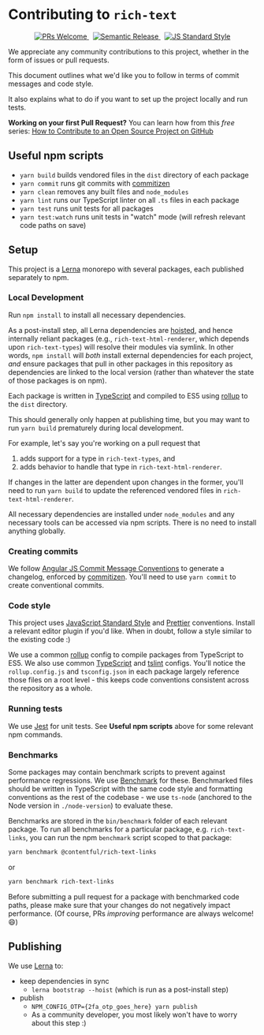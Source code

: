 # Contributing to `rich-text`

<p align="center">
  <a href="http://makeapullrequest.com">
    <img src="https://img.shields.io/badge/PRs-welcome-brightgreen.svg?maxAge=31557600" alt="PRs Welcome">
  </a>
  &nbsp;
  <a href="http://makeapullrequest.com">
    <img src="https://img.shields.io/badge/%20%20%F0%9F%93%A6%F0%9F%9A%80-semantic--release-e10079.svg?maxAge=31557600" alt="Semantic Release">
  </a>
  &nbsp;
  <a href="http://standardjs.com/">
    <img src="https://img.shields.io/badge/code%20style-standard-brightgreen.svg?maxAge=31557600" alt="JS Standard Style">
  </a>
</p>

We appreciate any community contributions to this project, whether in the form
of issues or pull requests.

This document outlines what we'd like you to follow in terms of commit messages
and code style.

It also explains what to do if you want to set up the project locally and run
tests.

**Working on your first Pull Request?**
You can learn how from this _free_ series: [How to Contribute to an Open Source
Project on GitHub](https://egghead.io/series/how-to-contribute-to-an-open-source-project-on-github)

## Useful npm scripts

- `yarn build` builds vendored files in the `dist` directory of each package
- `yarn commit` runs git commits with [commitizen](http://commitizen.github.io/cz-cli/)
- `yarn clean` removes any built files and `node_modules`
- `yarn lint` runs our TypeScript linter on all `.ts` files in each package
- `yarn test` runs unit tests for all packages
- `yarn test:watch` runs unit tests in "watch" mode (will refresh relevant
  code paths on save)

## Setup

This project is a [Lerna](https://lernajs.io/) monorepo with several packages,
each published separately to npm.

### Local Development

Run `npm install` to install all necessary dependencies.

As a post-install step, all Lerna dependencies are [hoisted](https://github.com/lerna/lerna/blob/master/doc/hoist.md),
and hence internally reliant packages (e.g., `rich-text-html-renderer`, which
depends upon `rich-text-types`) will resolve their modules via symlink. In other
words, `npm install` will _both_ install external dependencies for each project,
_and_ ensure packages that pull in other packages in this repository as
dependencies are linked to the local version (rather than whatever the state
of those packages is on npm).

Each package is written in [TypeScript](https://www.typescriptlang.org/) and
compiled to ES5 using [rollup](https://rollupjs.org/guide/en) to the `dist`
directory.

This should generally only happen at publishing time, but you may want to run
`yarn build` prematurely during local development.

For example, let's say you're working on a pull request that

1. adds support for a type in `rich-text-types`, and
2. adds behavior to handle that type in `rich-text-html-renderer`.

If changes in the latter are dependent upon changes in the former, you'll need
to run `yarn build` to update the referenced vendored files in
`rich-text-html-renderer`.

All necessary dependencies are installed under `node_modules` and any necessary
tools can be accessed via npm scripts. There is no need to install anything
globally.

### Creating commits

We follow [Angular JS Commit Message Conventions](https://gist.github.com/stephenparish/9941e89d80e2bc58a153#allowed-type)
to generate a changelog, enforced by [commitizen](http://commitizen.github.io/cz-cli/).
You'll need to use `yarn commit` to create conventional commits.

### Code style

This project uses [JavaScript Standard Style](https://standardjs.com/) and
[Prettier](https://prettier.io/) conventions. Install a relevant editor plugin
if you'd like. When in doubt, follow a style similar to the existing code :)

We use a common [rollup](https://rollupjs.org/guide/en) config to compile
packages from TypeScript to ES5. We also use common [TypeScript](https://www.typescriptlang.org/)
and [tslint](https://palantir.github.io/tslint/) configs. You'll notice
the `rollup.config.js` and `tsconfig.json` in each package largely reference
those files on a root level - this keeps code conventions consistent across the
repository as a whole.

### Running tests

We use [Jest](https://jestjs.io/) for unit tests. See **Useful npm scripts**
above for some relevant npm commands.

### Benchmarks

Some packages may contain benchmark scripts to prevent against performance
regressions. We use [Benchmark](https://benchmarkjs.com/) for these. Benchmarked
files should be written in TypeScript with the same code style and formatting
conventions as the rest of the codebase - we use `ts-node` (anchored to the
Node version in `./node-version`) to evaluate these.

Benchmarks are stored in the `bin/benchmark` folder of each relevant package.
To run all benchmarks for a particular package, e.g. `rich-text-links`, you
can run the npm `benchmark` script scoped to that package:

```sh
yarn benchmark @contentful/rich-text-links
```

or

```sh
yarn benchmark rich-text-links
```

Before submitting a pull request for a package with benchmarked code paths,
please make sure that your changes do not negatively impact performance.
(Of course, PRs _improving_ performance are always welcome! :smile:)

## Publishing

We use [Lerna](https://github.com/lerna/lerna) to:

- keep dependencies in sync
  - `lerna bootstrap --hoist` (which is run as a post-install step)
- publish
  - `NPM_CONFIG_OTP={2fa_otp_goes_here} yarn publish`
  - As a community developer, you most likely won't have to worry about this
    step :)
